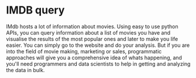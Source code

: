 # IMDB query

IMdb hosts a lot of information about movies. Using easy to use python APIs, you can query information about a list of movies you have and visualise the results of the most popular ones and later to make you life easier. You can simply go to the website and do your analysis. But if you are into the field of movie making, marketing or sales, programmatic approaches will give you a comprehensive idea of whats happening, and you'll need programmers and data scientists to help in getting and analyzing the data in bulk. 
